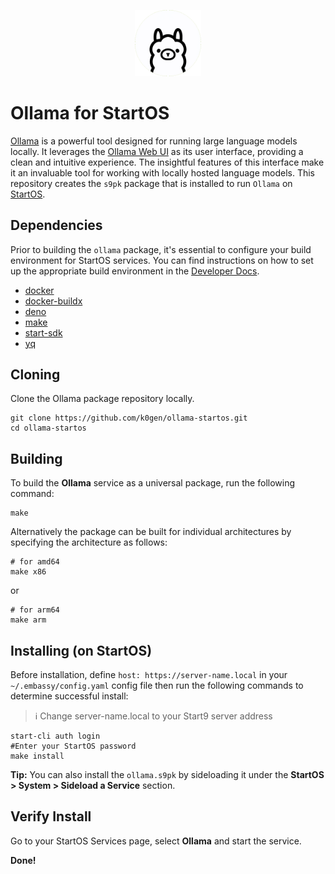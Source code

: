 <p align="center">
  <img src="icon.png" alt="Project Logo" width="21%">
</p>

# Ollama for StartOS

[Ollama](https://github.com/ollama/ollama) is a powerful tool designed for running large language models locally. It leverages the [Ollama Web UI](https://github.com/ollama-webui/ollama-webui) as its user interface, providing a clean and intuitive experience. The insightful features of this interface make it an invaluable tool for working with locally hosted language models. This repository creates the `s9pk` package that is installed to run `Ollama` on [StartOS](https://github.com/Start9Labs/start-os/).

## Dependencies

Prior to building the `ollama` package, it's essential to configure your build environment for StartOS services. You can find instructions on how to set up the appropriate build environment in the [Developer Docs](https://docs.start9.com/latest/developer-docs/packaging).

- [docker](https://docs.docker.com/get-docker)
- [docker-buildx](https://docs.docker.com/buildx/working-with-buildx/)
- [deno](https://deno.land/)
- [make](https://www.gnu.org/software/make/)
- [start-sdk](https://github.com/Start9Labs/start-os/tree/sdk/core)
- [yq](https://mikefarah.gitbook.io/yq)

## Cloning

Clone the Ollama package repository locally.

```
git clone https://github.com/k0gen/ollama-startos.git
cd ollama-startos
```

## Building

To build the **Ollama** service as a universal package, run the following command:

```
make
```

Alternatively the package can be built for individual architectures by specifying the architecture as follows:

```
# for amd64
make x86
```
or
```
# for arm64
make arm
```

## Installing (on StartOS)

Before installation, define `host: https://server-name.local` in your `~/.embassy/config.yaml` config file then run the following commands to determine successful install:

> :information_source: Change server-name.local to your Start9 server address

```
start-cli auth login
#Enter your StartOS password
make install
```

**Tip:** You can also install the `ollama.s9pk` by sideloading it under the **StartOS > System > Sideload a Service** section.

## Verify Install

Go to your StartOS Services page, select **Ollama** and start the service.

**Done!**